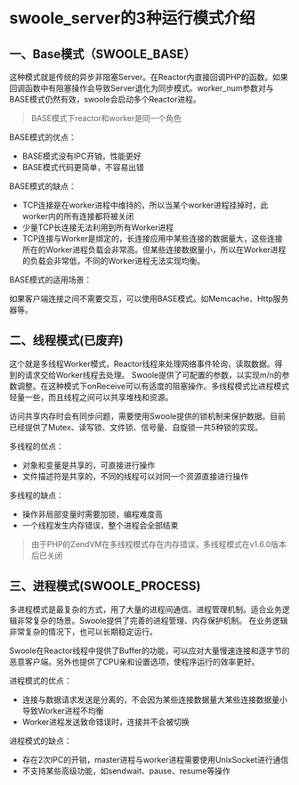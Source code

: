 # swoole_server的3种运行模式介绍
## 一、Base模式（SWOOLE_BASE）
这种模式就是传统的异步非阻塞Server。在Reactor内直接回调PHP的函数。如果回调函数中有阻塞操作会导致Server退化为同步模式。worker_num参数对与BASE模式仍然有效，swoole会启动多个Reactor进程。

>BASE模式下reactor和worker是同一个角色

BASE模式的优点：

* BASE模式没有IPC开销，性能更好
* BASE模式代码更简单，不容易出错

BASE模式的缺点：

* TCP连接是在worker进程中维持的，所以当某个worker进程挂掉时，此worker内的所有连接都将被关闭
* 少量TCP长连接无法利用到所有Worker进程
* TCP连接与Worker是绑定的，长连接应用中某些连接的数据量大，这些连接所在的Worker进程负载会非常高。但某些连接数据量小，所以在Worker进程的负载会非常低，不同的Worker进程无法实现均衡。

BASE模式的适用场景：

如果客户端连接之间不需要交互，可以使用BASE模式。如Memcache、Http服务器等。

## 二、线程模式(已废弃)
这个就是多线程Worker模式，Reactor线程来处理网络事件轮询，读取数据。得到的请求交给Worker线程去处理。 Swoole提供了可配置的参数，以实现m/n的参数调整。在这种模式下onReceive可以有适度的阻塞操作。多线程模式比进程模式轻量一些，而且线程之间可以共享堆栈和资源。

访问共享内存时会有同步问题，需要使用Swoole提供的锁机制来保护数据。目前已经提供了Mutex、读写锁、文件锁、信号量、自旋锁一共5种锁的实现。

多线程的优点：

* 对象和变量是共享的，可直接进行操作
* 文件描述符是共享的，不同的线程可以对同一个资源直接进行操作

多线程的缺点：

* 操作非局部变量时需要加锁，编程难度高
* 一个线程发生内存错误，整个进程会全部结束

>由于PHP的ZendVM在多线程模式存在内存错误，多线程模式在v1.6.0版本后已关闭

## 三、进程模式(SWOOLE_PROCESS)
多进程模式是最复杂的方式，用了大量的进程间通信、进程管理机制。适合业务逻辑非常复杂的场景。Swoole提供了完善的进程管理、内存保护机制。 在业务逻辑非常复杂的情况下，也可以长期稳定运行。

Swoole在Reactor线程中提供了Buffer的功能，可以应对大量慢速连接和逐字节的恶意客户端。另外也提供了CPU亲和设置选项，使程序运行的效率更好。

进程模式的优点：

* 连接与数据请求发送是分离的，不会因为某些连接数据量大某些连接数据量小导致Worker进程不均衡
* Worker进程发送致命错误时，连接并不会被切换

进程模式的缺点：

* 存在2次IPC的开销，master进程与worker进程需要使用UnixSocket进行通信
* 不支持某些高级功能，如sendwait、pause、resume等操作
